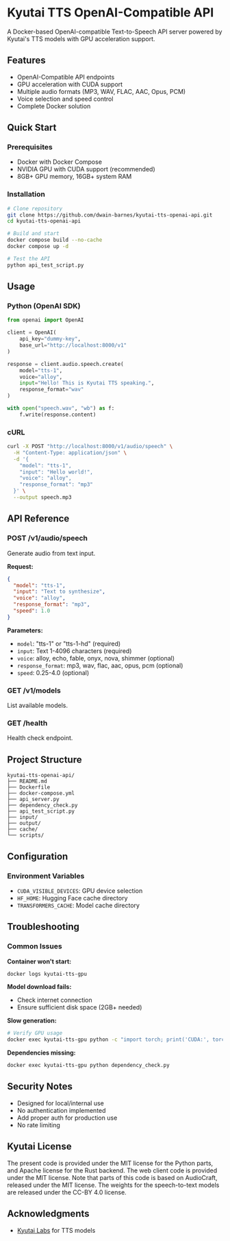 # Kyutai TTS OpenAI-Compatible API

A Docker-based OpenAI-compatible Text-to-Speech API server powered by Kyutai's TTS models with GPU acceleration support.

## Features

- OpenAI-Compatible API endpoints
- GPU acceleration with CUDA support
- Multiple audio formats (MP3, WAV, FLAC, AAC, Opus, PCM)
- Voice selection and speed control
- Complete Docker solution

## Quick Start

### Prerequisites
- Docker with Docker Compose
- NVIDIA GPU with CUDA support (recommended)
- 8GB+ GPU memory, 16GB+ system RAM

### Installation

```bash
# Clone repository
git clone https://github.com/dwain-barnes/kyutai-tts-openai-api.git
cd kyutai-tts-openai-api

# Build and start
docker compose build --no-cache
docker compose up -d

# Test the API
python api_test_script.py
```

## Usage

### Python (OpenAI SDK)

```python
from openai import OpenAI

client = OpenAI(
    api_key="dummy-key",
    base_url="http://localhost:8000/v1"
)

response = client.audio.speech.create(
    model="tts-1",
    voice="alloy",
    input="Hello! This is Kyutai TTS speaking.",
    response_format="wav"
)

with open("speech.wav", "wb") as f:
    f.write(response.content)
```

### cURL

```bash
curl -X POST "http://localhost:8000/v1/audio/speech" \
  -H "Content-Type: application/json" \
  -d '{
    "model": "tts-1",
    "input": "Hello world!",
    "voice": "alloy",
    "response_format": "mp3"
  }' \
  --output speech.mp3
```

## API Reference

### POST /v1/audio/speech

Generate audio from text input.

**Request:**
```json
{
  "model": "tts-1",
  "input": "Text to synthesize",
  "voice": "alloy",
  "response_format": "mp3",
  "speed": 1.0
}
```

**Parameters:**
- `model`: "tts-1" or "tts-1-hd" (required)
- `input`: Text 1-4096 characters (required)
- `voice`: alloy, echo, fable, onyx, nova, shimmer (optional)
- `response_format`: mp3, wav, flac, aac, opus, pcm (optional)
- `speed`: 0.25-4.0 (optional)

### GET /v1/models

List available models.

### GET /health

Health check endpoint.

## Project Structure

```
kyutai-tts-openai-api/
├── README.md
├── Dockerfile
├── docker-compose.yml
├── api_server.py
├── dependency_check.py
├── api_test_script.py
├── input/
├── output/
├── cache/
└── scripts/
```

## Configuration

### Environment Variables
- `CUDA_VISIBLE_DEVICES`: GPU device selection
- `HF_HOME`: Hugging Face cache directory
- `TRANSFORMERS_CACHE`: Model cache directory

## Troubleshooting

### Common Issues

**Container won't start:**
```bash
docker logs kyutai-tts-gpu
```

**Model download fails:**
- Check internet connection
- Ensure sufficient disk space (2GB+ needed)

**Slow generation:**
```bash
# Verify GPU usage
docker exec kyutai-tts-gpu python -c "import torch; print('CUDA:', torch.cuda.is_available())"
```

**Dependencies missing:**
```bash
docker exec kyutai-tts-gpu python dependency_check.py
```

## Security Notes

- Designed for local/internal use
- No authentication implemented
- Add proper auth for production use
- No rate limiting

## Kyutai License
The present code is provided under the MIT license for the Python parts, and Apache license for the Rust backend. The web client code is provided under the MIT license. Note that parts of this code is based on AudioCraft, released under the MIT license.
The weights for the speech-to-text models are released under the CC-BY 4.0 license.


## Acknowledgments

- [Kyutai Labs](https://github.com/kyutai-labs) for TTS models
